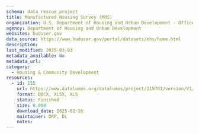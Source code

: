 ```yaml
---
schema: data_rescue_project 
title: Manufactured Housing Survey (MHS)
organization: U.S. Department of Housing and Urban Development - Office of Policy Development and Research
agency: Department of Housing and Urban Development
websites: huduser.gov
data_source: https://www.huduser.gov/portal/datasets/mhs/home.html
description: 
last_modified: 2025-03-03
metadata_available: No
metadata_url: 
category:
  - Housing & Community Development 
resources:
  - id: 155
    url: https://www.datalumos.org/datalumos/project/219701/version/V1/view
    format: DOCX, XLSX, XLS
    status: Finished
    size: 0.008
    download_date: 2025-02-16
    maintainer: DRP, DL
    notes: 
---
```

